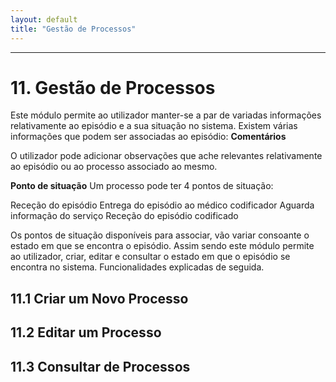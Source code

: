 ```yaml
---
layout: default
title: "Gestão de Processos"
---
```



---

# 11. Gestão de Processos
<div id="gestaoProcessosCod"></div>

Este módulo permite ao utilizador manter-se a par de variadas informações relativamente ao episódio e a sua situação no sistema.
Existem várias informações que podem ser associadas ao episódio:
**Comentários**

 O utilizador pode adicionar observações que ache relevantes relativamente ao episódio ou ao processo associado ao mesmo.
 
**Ponto de situação**
Um processo pode ter 4 pontos de situação:

Receção do episódio
Entrega do episódio ao médico codificador
Aguarda informação do serviço
Receção do episódio codificado

Os pontos de situação disponíveis para associar, vão variar consoante o estado em que se encontra o episódio.
Assim sendo este módulo permite ao utilizador, criar, editar e consultar o estado em que o episódio se encontra no sistema. Funcionalidades explicadas de seguida.

## 11.1 Criar um Novo Processo
<div id="criarGestaoProcessosCod"></div>


## 11.2 Editar um Processo
<div id="editarGestaoProcessosCod"></div>


## 11.3 Consultar de Processos
<div id="consultarGestaoProcessosCod"></div>



